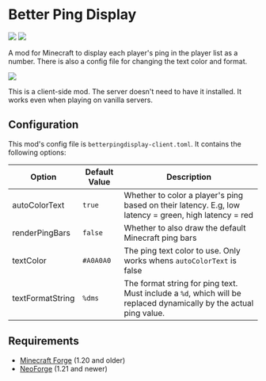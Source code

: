 # Better Ping Display

[![](https://img.shields.io/curseforge/dt/292038?style=for-the-badge&logo=curseforge&label=Downloads&color=rgb(241%2C%20100%2C%2054))](https://www.curseforge.com/minecraft/mc-mods/better-ping-display) [![](https://img.shields.io/modrinth/dt/better-ping-display?style=for-the-badge&logo=modrinth&logoColor=rgb(27%2C%20217%2C%20106)&label=Downloads&color=rgb(27%2C%20217%2C%20106))](https://modrinth.com/mod/better-ping-display)

A mod for Minecraft to display each player's ping in the player list as a number. There is also a config file
for changing the text color and format.

![](https://vladmarica.com/assets/minecraft/better-ping-display.png)

This is a client-side mod. The server doesn't need to have it installed. It works even when playing on vanilla servers.

## Configuration
This mod's config file is `betterpingdisplay-client.toml`. It contains the following options:

| Option            | Default Value  | Description  |
|-------------------|---|---|
| autoColorText | `true` | Whether to color a player's ping based on their latency. E.g, low latency = green, high latency = red |
| renderPingBars    | `false` | Whether to also draw the default Minecraft ping bars  |
| textColor         | `#A0A0A0`  | The ping text color to use. Only works whens `autoColorText` is false |
| textFormatString  | `%dms` | The format string for ping text. Must include a `%d`, which will be replaced dynamically by the actual ping value.

## Requirements
* [Minecraft Forge](http://files.minecraftforge.net) (1.20 and older)
* [NeoForge](https://neoforged.net) (1.21 and newer)
